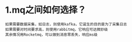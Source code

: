 # 1.mq之间如何选择？
```text
如果需要数据采集，如日志，则使用kafka，它诞生的目的是为了采集日志
如果需要对时间要求高，则使用rabbitmq，它响应可达微妙级
其余情况用Rocketmq，可以做到消息零丢失，响应ms级
```

